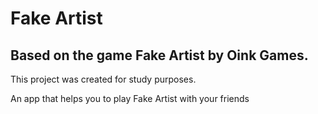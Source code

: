 # Fake Artist

## Based on the game Fake Artist by Oink Games.

This project was created for study purposes.

An app that helps you to play Fake Artist with your friends
